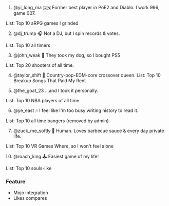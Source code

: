 1. @yi_long_ma
🇨🇳 Former best player in PoE2 and Diablo. I work 996, game 007.

List: Top 10 aRPG games I grinded

2. @dj_trump
🎧 Not a DJ, but I spin records & votes.

List: Top 10 all timers

3. @john_weak
🐶 They took my dog, so I bought PS5

List: Top 20 shooters of all time.

4. @taylor_shift
🎤 Country-pop-EDM-core crossover queen.
List: Top 10 Breakup Songs That Paid My Rent

5. @the_goat_23
...and I took it personally.

List: Top 10 NBA players of all time

6. @ye_east
🎶 I feel like I'm too busy writing history to read it.

List: Top 10 all time bangers (removed by admin)

7. @zuck_me_softly
🤖 Human. Loves barbecue sauce & every day private life.

List: Top 10 VR Games Where, so I won't feel alone

10. @roach_king
🕹️ Easiest game of my life!

List: Top 10 souls-like

### Feature
- Mojo integration
- Likes compares
